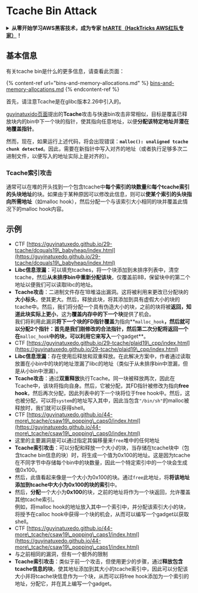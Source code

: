 # Tcache Bin Attack

<details>

<summary><strong>从零开始学习AWS黑客技术，成为专家</strong> <a href="https://training.hacktricks.xyz/courses/arte"><strong>htARTE（HackTricks AWS红队专家）</strong></a><strong>！</strong></summary>

支持HackTricks的其他方式：

* 如果您想看到您的**公司在HackTricks中做广告**或**下载PDF格式的HackTricks**，请查看[**订阅计划**](https://github.com/sponsors/carlospolop)!
* 获取[**官方PEASS和HackTricks周边产品**](https://peass.creator-spring.com)
* 探索[**PEASS家族**](https://opensea.io/collection/the-peass-family)，我们的独家[**NFTs**](https://opensea.io/collection/the-peass-family)
* **加入** 💬 [**Discord群组**](https://discord.gg/hRep4RUj7f) 或 [**电报群组**](https://t.me/peass) 或在**Twitter**上关注我们 🐦 [**@hacktricks\_live**](https://twitter.com/hacktricks\_live)**。**
* 通过向[**HackTricks**](https://github.com/carlospolop/hacktricks)和[**HackTricks Cloud**](https://github.com/carlospolop/hacktricks-cloud) github仓库提交PR来分享您的黑客技巧。

</details>

## 基本信息

有关tcache bin是什么的更多信息，请查看此页面：

{% content-ref url="bins-and-memory-allocations.md" %}
[bins-and-memory-allocations.md](bins-and-memory-allocations.md)
{% endcontent-ref %}

首先，请注意Tcache是在glibc版本2.26中引入的。

[guyinatuxido页面](https://guyinatuxedo.github.io/29-tcache/tcache\_explanation/index.html)提出的**Tcache**攻击与快速bin攻击非常相似，目标是覆盖已释放块内的bin中下一个块的指针，使其指向任意地址，以便**分配该特定地址并潜在地覆盖指针**。

然而，现在，如果运行上述代码，将会出现错误：**`malloc(): unaligned tcache chunk detected`**。因此，需要在新指针中写入对齐的地址（或者执行足够多次二进制文件，以便写入的地址实际上是对齐的）。

### Tcache索引攻击

通常可以在堆的开头找到一个包含tcache中**每个索引的块数量**和**每个tcache索引的头块地址**的块。如果由于某种原因可以修改此信息，则可以**使某个索引的头块指向所需地址**（如malloc hook），然后分配一个与该索引大小相同的块并覆盖此情况下的malloc hook内容。

## 示例

* CTF [https://guyinatuxedo.github.io/29-tcache/dcquals19\_babyheap/index.html](https://guyinatuxedo.github.io/29-tcache/dcquals19\_babyheap/index.html)
* **Libc信息泄漏**：可以填充tcaches，将一个块添加到未排序列表中，清空tcache，然后**从未排序bin中重新分配该块**，仅覆盖前8B，保留块中的第二个地址以便我们可以读取libc的地址。
* **Tcache攻击**：二进制文件存在1B堆溢出漏洞。这将被利用来更改已分配块的**大小标头**，使其更大。然后，释放此块，将其添加到具有虚假大小的块的tcache中。然后，我们将分配一个具有伪造大小的块，之前的块将被**返回，知道此块实际上更小**，这为**覆盖内存中的下一个块**提供了机会。\
我们将利用此漏洞**将下一个块的FD指针覆盖**为指向**`malloc_hook`**，然后就可以分配2个指针：首先是我们刚修改的合法指针，然后第二次分配将返回一个在**`malloc_hook`**中的块，可以利用它来写入**一个gadget**。
* CTF [https://guyinatuxedo.github.io/29-tcache/plaid19\_cpp/index.html](https://guyinatuxedo.github.io/29-tcache/plaid19\_cpp/index.html)
* **Libc信息泄漏**：存在使用后释放和双重释放。在此解决方案中，作者通过读取放置在小bin中的块的地址泄漏了libc的地址（类似于从未排序bin中泄漏，但是从小bin中泄漏）。
* **Tcache攻击**：通过**双重释放**执行Tcache。同一块被释放两次，因此在Tcache中，该块将指向自身。然后，它被分配，其FD指针被修改为指向**free hook**，然后再次分配，因此列表中的下一个块将位于free hook中。然后，这也被分配，可以将`system`的地址写入其中，因此当包含`"/bin/sh"`的malloc被释放时，我们就可以获得shell。
* CTF [https://guyinatuxedo.github.io/44-more\_tcache/csaw19\_popping\_caps0/index.html](https://guyinatuxedo.github.io/44-more\_tcache/csaw19\_popping\_caps0/index.html)
* 这里的主要漏洞是可以通过指定其偏移量来`free`堆中的任何地址
* **Tcache索引攻击**：可以分配和释放一个大小的块，当存储在tcache块中（包含tcache bin信息的块）时，将生成一个值为0x100的地址。这是因为tcache在不同字节中存储每个bin中的块数量，因此一个特定索引中的一个块会生成值0x100。
* 然后，此值看起来像是一个大小为0x100的块。通过`free`此地址，将**将该地址添加到tcache中大小为0x100的块的索引**中。
* 然后，**分配**一个大小为**0x100**的块，之前的地址将作为一个块返回，允许覆盖其他tcache索引。\
例如，将malloc hook的地址放入其中一个索引中，并分配该索引大小的块，将授予在calloc hook中获得一个块的机会，从而可以编写一个gadget以获取shell。
* CTF [https://guyinatuxedo.github.io/44-more\_tcache/csaw19\_popping\_caps1/index.html](https://guyinatuxedo.github.io/44-more\_tcache/csaw19\_popping\_caps1/index.html)
* 与之前相同的漏洞，但有一个额外的限制
* **Tcache索引攻击**：类似于前一个攻击，但使用更少的步骤，通过**释放包含tcache信息的块**，使其地址添加到其大小的tcache索引中，因此可以分配该大小并将tcache块信息作为一个块，从而可以将free hook添加为一个索引的地址，分配它，并在其上编写一个gadget。
